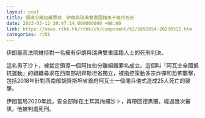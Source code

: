 ```yaml
---
layout: post
title: 領導分離組織罪成　伊朗與瑞典雙重國籍男子維持死刑
date: 2023-03-12 20:47:14.000000000 +08:00
link: https://news.rthk.hk/rthk/ch/component/k2/1691654-20230312.htm
categories: rthk
---
```


伊朗最高法院維持對一名擁有伊朗與瑞典雙重國籍人士的死刑判決。

這名男子沙卜，被裁定領導一個阿拉伯分離組織罪名成立。這個叫「阿瓦士全國抵抗運動」的組織尋求在西南部胡齊斯坦省獨立，被指控策動多宗炸彈和恐怖襲擊，包括2018年針對西南部胡齊斯坦省首府阿瓦士一個閱兵儀式造成25人死亡的襲擊。

伊朗當局2020年說，安全部隊在土耳其拘捕沙卜，再帶回德黑蘭。經過幾次審訊，他被判處死刑。
